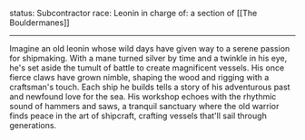 status: Subcontractor
race: Leonin
in charge of: a section of [[The Bouldermanes]]

---

Imagine an old leonin whose wild days have given way to a serene passion for shipmaking. With a mane turned silver by time and a twinkle in his eye, he's set aside the tumult of battle to create magnificent vessels. His once fierce claws have grown nimble, shaping the wood and rigging with a craftsman's touch. Each ship he builds tells a story of his adventurous past and newfound love for the sea. His workshop echoes with the rhythmic sound of hammers and saws, a tranquil sanctuary where the old warrior finds peace in the art of shipcraft, crafting vessels that'll sail through generations.